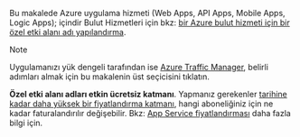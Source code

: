 Bu makalede Azure uygulama hizmeti (Web Apps, API Apps, Mobile Apps, Logic Apps); içindir Bulut Hizmetleri için bkz: [bir Azure bulut hizmeti için bir özel etki alanı adı yapılandırma](../articles/cloud-services/cloud-services-custom-domain-name.md).

> [!NOTE]
> Uygulamanızı yük dengeli tarafından ise [Azure Traffic Manager](https://azure.microsoft.com/services/traffic-manager/), belirli adımları almak için bu makalenin üst seçicisini tıklatın.
> 
> **Özel etki alanı adları etkin ücretsiz katmanı**. Yapmanız gerekenler [tarihine kadar daha yüksek bir fiyatlandırma katmanı](../articles/app-service/web-sites-scale.md), hangi aboneliğiniz için ne kadar faturalandırılır değişebilir. 
> Bkz: [App Service fiyatlandırması](https://azure.microsoft.com/pricing/details/app-service/) daha fazla bilgi için.
> 
> 

